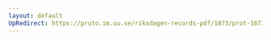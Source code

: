 ```yaml
---
layout: default
UpRedirect: https://pruto.im.uu.se/riksdagen-records-pdf/1873/prot-1873--fk--308/prot-1873--fk--308_037.pdf
---
```

